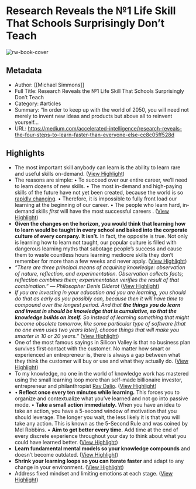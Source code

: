 # Research Reveals the №1 Life Skill That Schools Surprisingly Don’t Teach

![rw-book-cover](https://miro.medium.com/max/1200/1*Omwj9DUnVudNRVrvci6i4Q.jpeg)

## Metadata
- Author: [[Michael Simmons]]
- Full Title: Research Reveals the №1 Life Skill That Schools Surprisingly Don’t Teach
- Category: #articles
- Summary: “In order to keep up with the world of 2050, you will need not merely to invent new ideas and products but above all to reinvent yourself…
- URL: https://medium.com/accelerated-intelligence/research-reveals-the-four-steps-to-learn-faster-than-everyone-else-cc8c05ff528d

## Highlights
- The most important skill anybody can learn is the ability to learn rare and useful skills on-demand. ([View Highlight](https://read.readwise.io/read/01hdcn8sz3ye7y518rnw64k7r7))
- The reasons are simple:
  • To succeed over our entire career, we’ll need to learn dozens of new skills.
  • The most in-demand and high-paying skills of the future have not yet been created, because the world is so [rapidly changing](https://medium.com/accelerated-intelligence/google-director-of-engineering-this-is-how-fast-the-world-will-change-in-ten-years-6f1e653b5374).
  • Therefore, it is impossible to fully front load our learning at the beginning of our career.
  • The people who learn hard, in-demand skills *first* will have the most successful careers . ([View Highlight](https://read.readwise.io/read/01hdcn9bngjba99cmrevnt1vke))
- **Given the changes on the horizon, you would think that learning how to learn would be taught in every school and baked into the corporate culture of every company. It isn’t.**
  In fact, the opposite is true. Not only is learning how to learn not taught, our popular culture is filled with dangerous learning myths that sabotage people’s success and cause them to waste countless hours learning mediocre skills they don’t remember for more than a few weeks and never apply. ([View Highlight](https://read.readwise.io/read/01hdcnbsv2kpq0td8fh1ddtzcr))
- *“There are three principal means of acquiring knowledge: observation of nature, reflection, and experimentation. Observation collects facts; reflection combines them; experimentation verifies the result of that combination.”*
  *— Philosopher Denis Diderot* ([View Highlight](https://read.readwise.io/read/01hdcpft9sfqqqxdqgtaktyhds))
- *If you are investing in your education and you are learning, you should do that as early as you possibly can, because then it will have time to compound over the longest period. And that* ***the things you do learn and invest in should be knowledge that is cumulative, so that the knowledge builds on itself.*** *So instead of learning something that might become obsolete tomorrow, like some particular type of software [that no one even uses two years later], choose things that will make you smarter in 10 or 20 years.”* ([View Highlight](https://read.readwise.io/read/01hdcpmttrpvrp5t68tseeyagt))
- One of the most famous sayings in Silicon Valley is that no business plan survives first contact with the customer. No matter how smart or experienced an entrepreneur is, there is always a gap between what they think the customer will buy or use and what they actually do. ([View Highlight](https://read.readwise.io/read/01hdcpsmd2hkge8kcp94mf8rwh))
- To my knowledge, no one in the world of knowledge work has mastered using the small learning loop more than self-made billionaire investor, entrepreneur and philanthropist [Ray Dalio](https://medium.com/accelerated-intelligence/self-made-billionaire-there-are-three-levels-of-reality-and-most-people-are-stuck-in-level-one-ad5a1bf5ad76). ([View Highlight](https://read.readwise.io/read/01hdcptr6mm48630td9sw3hajw))
- • **Reflect once every ten minutes while learning.** This forces you to organize and contextualize what you’ve learned and not go into passive mode.
  • **Take a small action immediately.** When you have an idea to take an action, you have a 5-second window of motivation that you should leverage. The longer you wait, the less likely it is that you will take any action. This is known as the 5-Second Rule and was coined by Mel Robbins.
  • **Aim to get better every time.** Add time at the end of every discrete experience throughout your day to think about what you could have learned better. ([View Highlight](https://read.readwise.io/read/01hdcpyrzdk5pa7ze2kz7r1dqt))
- **Learn fundamental mental models so your knowledge compounds** and doesn’t become outdated. ([View Highlight](https://read.readwise.io/read/01hdcpztnf2826mrw12vmahky0))
- **Shrink your learning loops so you can iterate faster** and adapt to any change in your environment. ([View Highlight](https://read.readwise.io/read/01hdcq07v8htnd13fw6wx8agta))
- Address fixed mindset and limiting emotions at each stage. ([View Highlight](https://read.readwise.io/read/01hdcq19r4452s1hqb15vrw39x))

